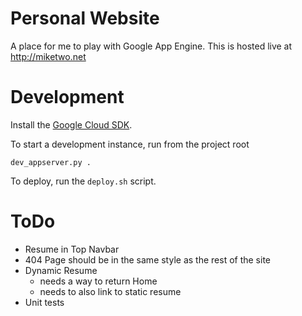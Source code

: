 # Personal Website

A place for me to play with Google App Engine. This is hosted live at http://miketwo.net

# Development

Install the [Google Cloud SDK](https://cloud.google.com/sdk/docs/).

To start a development instance, run from the project root
```
dev_appserver.py .
```

To deploy, run the `deploy.sh` script.

# ToDo

 - Resume in Top Navbar
 - 404 Page should be in the same style as the rest of the site
 - Dynamic Resume
 	- needs a way to return Home
    - needs to also link to static resume
 - Unit tests


